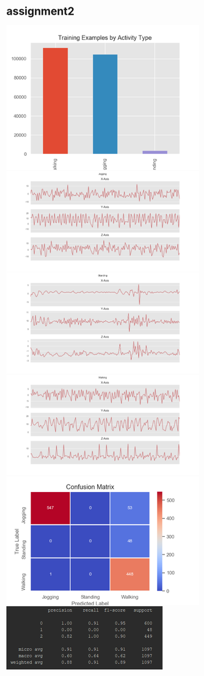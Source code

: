 # assignment2

![](Figure_1.png)
![](Figure_2.png)
![](Figure_3.png)
![](Figure_4.png)
![](Figure_5.png)
![](Figure_6.png)